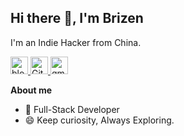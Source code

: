 ## Hi there 👋, I'm Brizen

I'm an Indie Hacker from China.
<p>
  <a href="https://brizen.top">
    <picture>
      <source media="(prefers-color-scheme: dark)" srcset="https://cdn.simpleicons.org/blogger/white">
      <img alt="blogger" title="blogger" height="28" width="28" src="https://cdn.simpleicons.org/blogger">
    </picture>
  </a>
  <a href="https://github.com/brizenchi">
    <picture>
      <source media="(prefers-color-scheme: dark)" srcset="https://cdn.simpleicons.org/github/white">
      <img alt="GitHub" title="GitHub" height="28" width="28" src="https://cdn.simpleicons.org/github">
    </picture>
  </a>
  <a href="mailto:brizenchi@gmail.com">
    <picture>
      <source media="(prefers-color-scheme: dark)" srcset="https://cdn.simpleicons.org/gmail/white">
      <img alt="gmail" title="gmail" height="28" width="28" src="https://cdn.simpleicons.org/gmail">
    </picture>
  </a>
</p>

**About me**
- 💼 Full-Stack Developer
- 😄 Keep curiosity, Always Exploring.
